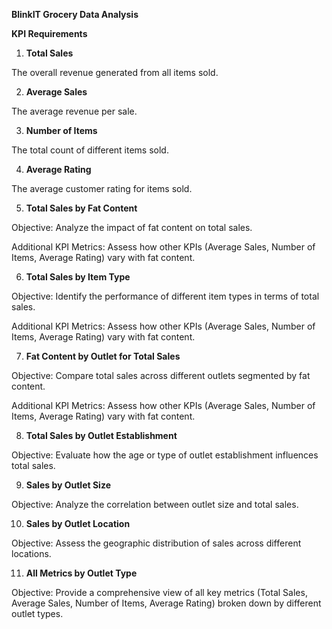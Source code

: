 **BlinkIT Grocery Data Analysis**

**KPI Requirements**
1. **Total Sales** 

The overall revenue generated from all items sold.

2. **Average Sales**

The average revenue per sale.

3. **Number of Items**

The total count of different items sold.

4. **Average Rating** 

The average customer rating for items sold. 

5. **Total Sales by Fat Content**

Objective: Analyze the impact of fat content on total sales.

Additional KPI Metrics: Assess how other KPIs (Average Sales, Number of Items, Average Rating) vary with fat content.

6. **Total Sales by Item Type**

Objective: Identify the performance of different item types in terms of total sales.

Additional KPI Metrics: Assess how other KPIs (Average Sales, Number of Items, Average Rating) vary with fat content.

7. **Fat Content by Outlet for Total Sales**

Objective: Compare total sales across different outlets segmented by fat content.

Additional KPI Metrics: Assess how other KPIs (Average Sales, Number of Items, Average Rating) vary with fat content.

8. **Total Sales by Outlet Establishment**

Objective: Evaluate how the age or type of outlet establishment influences total sales.

9. **Sales by Outlet Size**

Objective: Analyze the correlation between outlet size and total sales.

10. **Sales by Outlet Location**

Objective: Assess the geographic distribution of sales across different locations.

11. **All Metrics by Outlet Type**

Objective: Provide a comprehensive view of all key metrics (Total Sales, Average Sales, Number of Items, Average Rating) broken down by different outlet types.

